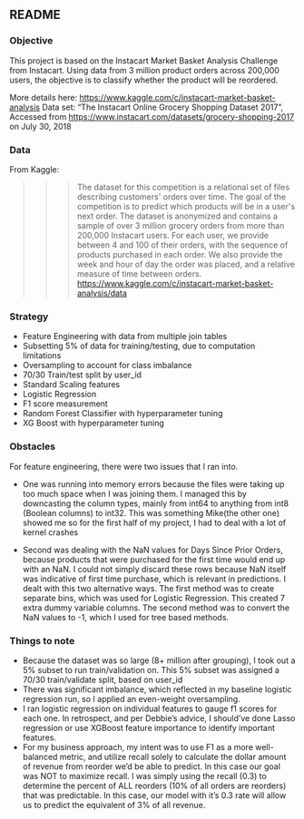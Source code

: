 ## README

### Objective
This project is based on the Instacart Market Basket Analysis Challenge from Instacart. Using data from 3 million product orders across 200,000 users, the objective is to classify whether the product will be reordered.

More details here: https://www.kaggle.com/c/instacart-market-basket-analysis
Data set: “The Instacart Online Grocery Shopping Dataset 2017”, Accessed from https://www.instacart.com/datasets/grocery-shopping-2017 on July 30, 2018


### Data
From Kaggle: 
>>> The dataset for this competition is a relational set of files describing customers' orders over time. The goal of the competition is to predict which products will be in a user's next order. The dataset is anonymized and contains a sample of over 3 million grocery orders from more than 200,000 Instacart users. For each user, we provide between 4 and 100 of their orders, with the sequence of products purchased in each order. We also provide the week and hour of day the order was placed, and a relative measure of time between orders. 
https://www.kaggle.com/c/instacart-market-basket-analysis/data

### Strategy
- Feature Engineering with data from multiple join tables
- Subsetting 5% of data for training/testing, due to computation limitations
- Oversampling to account for class imbalance
- 70/30 Train/test split by user_id
- Standard Scaling features
- Logistic Regression
- F1 score measurement
- Random Forest Classifier with hyperparameter tuning
- XG Boost with hyperparameter tuning

### Obstacles
For feature engineering, there were two issues that I ran into. 

- One was running into memory errors because the files were taking up too much space when I was joining them. I managed this by downcasting the column types, mainly from int64 to anything from int8 (Boolean columns) to int32. This was something Mike(the other one) showed me so for the first half of my project, I had to deal with a lot of kernel crashes

- Second was dealing with the NaN values for Days Since Prior Orders, because products that were purchased for the first time would end up with an NaN. I could not simply discard these rows because NaN itself was indicative of first time purchase, which is relevant in predictions. I dealt with this two alternative ways. The first method was to create separate bins, which was used for Logistic Regression. This created 7 extra dummy variable columns. The second method was to convert the NaN values to -1, which I used for tree based methods. 

### Things to note
- Because the dataset was so large (8+ million after grouping), I took out a 5% subset to run train/validation on. This 5% subset was assigned a 70/30 train/validate split, based on user_id
- There was significant imbalance, which reflected in my baseline logistic regression run, so I applied an even-weight oversampling.
- I ran logistic regression on individual features to gauge f1 scores for each one. In retrospect, and per Debbie’s advice, I should’ve done Lasso regression or use XGBoost feature importance to identify important features.
- For my business approach, my intent was to use F1 as a more well-balanced metric, and utilize recall solely to calculate the dollar amount of revenue from reorder we’d be able to predict. In this case our goal was NOT to maximize recall. I was simply using the recall (0.3) to determine the percent of ALL reorders (10% of all orders are reorders) that was predictable. In this case, our model with it’s 0.3 rate will allow us to predict the equivalent of 3% of all revenue.


